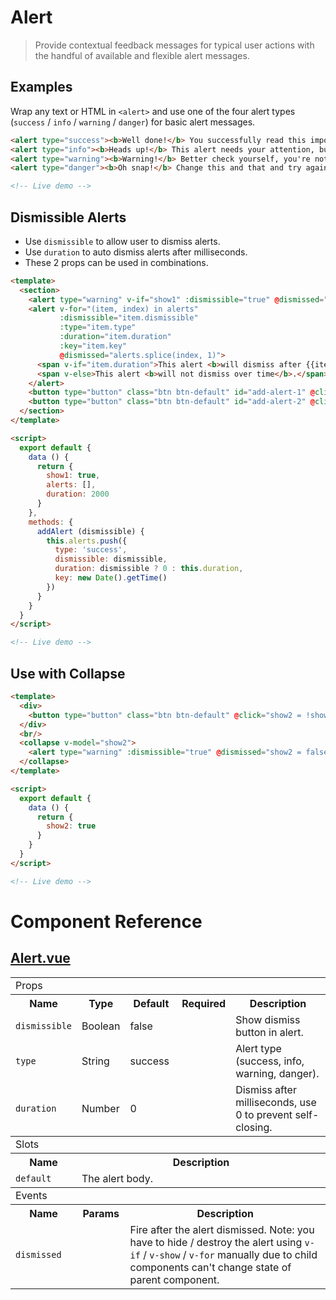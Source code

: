 # Alert

> Provide contextual feedback messages for typical user actions with the handful of available and flexible alert messages.

## Examples

Wrap any text or HTML in `<alert>` and use one of the four alert types (`success` / `info` / `warning` / `danger`) for basic alert messages.

```html
<alert type="success"><b>Well done!</b> You successfully read this important alert message.</alert>
<alert type="info"><b>Heads up!</b> This alert needs your attention, but it's not super important.</alert>
<alert type="warning"><b>Warning!</b> Better check yourself, you're not looking too good.</alert>
<alert type="danger"><b>Oh snap!</b> Change this and that and try again.</alert>

<!-- Live demo -->
```

## Dismissible Alerts

* Use `dismissible` to allow user to dismiss alerts.
* Use `duration` to auto dismiss alerts after milliseconds.
* These 2 props can be used in combinations.


```html
<template>
  <section>
    <alert type="warning" v-if="show1" :dismissible="true" @dismissed="show1 = false" id="alert-test"><b>Warning!</b> Better check yourself, you're not looking too good.</alert>
    <alert v-for="(item, index) in alerts"
           :dismissible="item.dismissible"
           :type="item.type"
           :duration="item.duration"
           :key="item.key"
           @dismissed="alerts.splice(index, 1)">
      <span v-if="item.duration">This alert <b>will dismiss after {{item.duration}}ms</b>.</span>
      <span v-else>This alert <b>will not dismiss over time</b>.</span>
    </alert>
    <button type="button" class="btn btn-default" id="add-alert-1" @click="addAlert(false)">Add Alert (Dismiss After 2000ms)</button>
    <button type="button" class="btn btn-default" id="add-alert-2" @click="addAlert(true)">Add Alert (Dismissible)</button>
  </section>
</template>

<script>
  export default {
    data () {
      return {
        show1: true,
        alerts: [],
        duration: 2000
      }
    },
    methods: {
      addAlert (dismissible) {
        this.alerts.push({
          type: 'success', 
          dismissible: dismissible, 
          duration: dismissible ? 0 : this.duration, 
          key: new Date().getTime()
        })
      }
    }
  }
</script>

<!-- Live demo -->
```

## Use with Collapse

```html
<template>
  <div>
    <button type="button" class="btn btn-default" @click="show2 = !show2">Toggle Collapsing Alert</button>
  </div>
  <br/>
  <collapse v-model="show2">
    <alert type="warning" :dismissible="true" @dismissed="show2 = false">This alert <b>will collapse on open / close</b>.</alert>
  </collapse>
</template>

<script>
  export default {
    data () {
      return {
        show2: true
      }
    }
  }
</script>

<!-- Live demo -->
```

# Component Reference

## [Alert.vue](https://github.com/wxsms/uiv/tree/master/src/components/alert/Alert.vue)

<div class="table-responsive">
  <table class="table table-bordered">
    <tbody>
    <tr>
      <td colspan="5"><span class="label label-default">Props</span></td>
    </tr>
    <tr>
      <th>Name</th>
      <th>Type</th>
      <th>Default</th>
      <th width="50px">Required</th>
      <th>Description</th>
    </tr>
    <tr>
      <td nowrap="nowrap"><code>dismissible</code></td>
      <td>Boolean</td>
      <td>false</td>
      <td></td>
      <td>Show dismiss button in alert.</td>
    </tr>
    <tr>
      <td nowrap="nowrap"><code>type</code></td>
      <td>String</td>
      <td>success</td>
      <td></td>
      <td>Alert type (success, info, warning, danger).</td>
    </tr>
    <tr>
      <td nowrap="nowrap"><code>duration</code></td>
      <td>Number</td>
      <td>0</td>
      <td></td>
      <td>Dismiss after milliseconds, use 0 to prevent self-closing.</td>
    </tr>
    </tbody>
    <tbody>
    <tr>
      <td colspan="5"><span class="label label-default">Slots</span></td>
    </tr>
    <tr>
      <th>Name</th>
      <th colspan="4">Description</th>
    </tr>
    <tr>
      <td nowrap="nowrap"><code>default</code></td>
      <td colspan="4">The alert body.</td>
    </tr>
    </tbody>
    <tbody>
    <tr>
      <td colspan="5"><span class="label label-default">Events</span></td>
    </tr>
    <tr>
      <th>Name</th>
      <th>Params</th>
      <th colspan="3">Description</th>
    </tr>
    <tr>
      <td nowrap="nowrap"><code>dismissed</code></td>
      <td></td>
      <td colspan="3">
        Fire after the alert dismissed. Note: you have to hide / destroy the alert using <code>v-if</code>
        / <code>v-show</code> / <code>v-for</code>
        manually due to child components can't change state of parent component.
      </td>
    </tr>
    </tbody>
  </table>
</div>

<!-- Live demo script
<script>
  export default {
    data () {
      return {
        alerts: [],
        show1: true,
        show2: true,
        duration: 2000
      }
    },
    methods: {
      addAlert (dismissible) {
        this.alerts.push({
          type: 'success', 
          dismissible: dismissible, 
          duration: dismissible ? 0 : this.duration, 
          key: new Date().getTime()
        })
      }
    }
  }
</script>
-->
